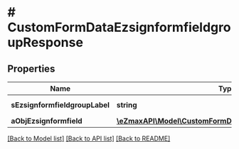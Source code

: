 # # CustomFormDataEzsignformfieldgroupResponse

## Properties

Name | Type | Description | Notes
------------ | ------------- | ------------- | -------------
**sEzsignformfieldgroupLabel** | **string** | The Label for the Ezsignformfieldgroup |
**aObjEzsignformfield** | [**\eZmaxAPI\Model\CustomFormDataEzsignformfieldResponse[]**](CustomFormDataEzsignformfieldResponse.md) |  |

[[Back to Model list]](../../README.md#models) [[Back to API list]](../../README.md#endpoints) [[Back to README]](../../README.md)
